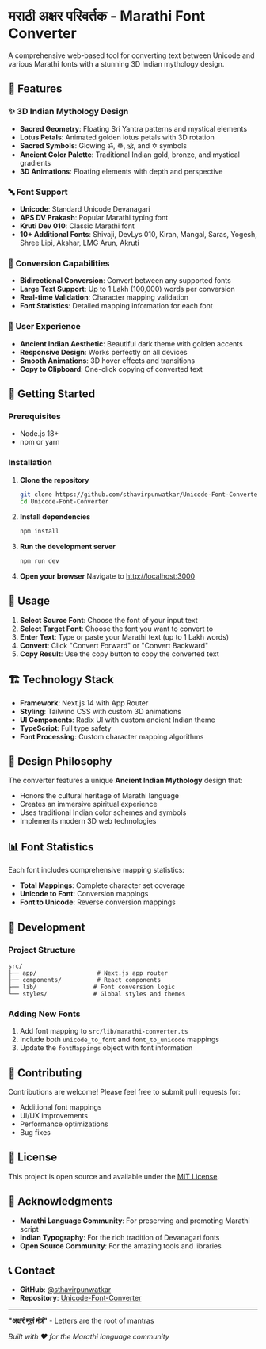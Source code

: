 # मराठी अक्षर परिवर्तक - Marathi Font Converter

A comprehensive web-based tool for converting text between Unicode and various Marathi fonts with a stunning 3D Indian mythology design.

## 🌟 Features

### ✨ **3D Indian Mythology Design**
- **Sacred Geometry**: Floating Sri Yantra patterns and mystical elements
- **Lotus Petals**: Animated golden lotus petals with 3D rotation
- **Sacred Symbols**: Glowing ॐ, ☸, 🕉, and ✡ symbols
- **Ancient Color Palette**: Traditional Indian gold, bronze, and mystical gradients
- **3D Animations**: Floating elements with depth and perspective

### 🔤 **Font Support**
- **Unicode**: Standard Unicode Devanagari
- **APS DV Prakash**: Popular Marathi typing font
- **Kruti Dev 010**: Classic Marathi font
- **10+ Additional Fonts**: Shivaji, DevLys 010, Kiran, Mangal, Saras, Yogesh, Shree Lipi, Akshar, LMG Arun, Akruti

### 📝 **Conversion Capabilities**
- **Bidirectional Conversion**: Convert between any supported fonts
- **Large Text Support**: Up to 1 Lakh (100,000) words per conversion
- **Real-time Validation**: Character mapping validation
- **Font Statistics**: Detailed mapping information for each font

### 🎨 **User Experience**
- **Ancient Indian Aesthetic**: Beautiful dark theme with golden accents
- **Responsive Design**: Works perfectly on all devices
- **Smooth Animations**: 3D hover effects and transitions
- **Copy to Clipboard**: One-click copying of converted text

## 🚀 Getting Started

### Prerequisites
- Node.js 18+ 
- npm or yarn

### Installation

1. **Clone the repository**
   ```bash
   git clone https://github.com/sthavirpunwatkar/Unicode-Font-Converter.git
   cd Unicode-Font-Converter
   ```

2. **Install dependencies**
   ```bash
   npm install
   ```

3. **Run the development server**
   ```bash
   npm run dev
   ```

4. **Open your browser**
   Navigate to [http://localhost:3000](http://localhost:3000)

## 🎯 Usage

1. **Select Source Font**: Choose the font of your input text
2. **Select Target Font**: Choose the font you want to convert to
3. **Enter Text**: Type or paste your Marathi text (up to 1 Lakh words)
4. **Convert**: Click "Convert Forward" or "Convert Backward"
5. **Copy Result**: Use the copy button to copy the converted text

## 🏗️ Technology Stack

- **Framework**: Next.js 14 with App Router
- **Styling**: Tailwind CSS with custom 3D animations
- **UI Components**: Radix UI with custom ancient Indian theme
- **TypeScript**: Full type safety
- **Font Processing**: Custom character mapping algorithms

## 🎨 Design Philosophy

The converter features a unique **Ancient Indian Mythology** design that:
- Honors the cultural heritage of Marathi language
- Creates an immersive spiritual experience
- Uses traditional Indian color schemes and symbols
- Implements modern 3D web technologies

## 📊 Font Statistics

Each font includes comprehensive mapping statistics:
- **Total Mappings**: Complete character set coverage
- **Unicode to Font**: Conversion mappings
- **Font to Unicode**: Reverse conversion mappings

## 🔧 Development

### Project Structure
```
src/
├── app/                 # Next.js app router
├── components/          # React components
├── lib/                # Font conversion logic
└── styles/             # Global styles and themes
```

### Adding New Fonts
1. Add font mapping to `src/lib/marathi-converter.ts`
2. Include both `unicode_to_font` and `font_to_unicode` mappings
3. Update the `fontMappings` object with font information

## 🌟 Contributing

Contributions are welcome! Please feel free to submit pull requests for:
- Additional font mappings
- UI/UX improvements
- Performance optimizations
- Bug fixes

## 📄 License

This project is open source and available under the [MIT License](LICENSE).

## 🙏 Acknowledgments

- **Marathi Language Community**: For preserving and promoting Marathi script
- **Indian Typography**: For the rich tradition of Devanagari fonts
- **Open Source Community**: For the amazing tools and libraries

## 📞 Contact

- **GitHub**: [@sthavirpunwatkar](https://github.com/sthavirpunwatkar)
- **Repository**: [Unicode-Font-Converter](https://github.com/sthavirpunwatkar/Unicode-Font-Converter)

---

**"अक्षरं मूलं मंत्रं"** - Letters are the root of mantras

*Built with ❤️ for the Marathi language community*
